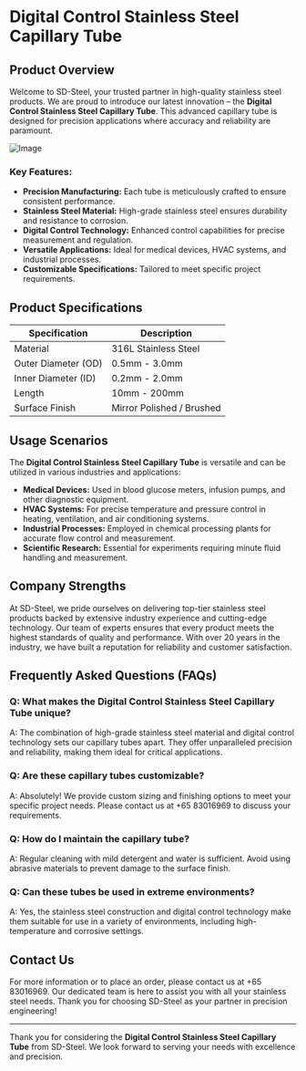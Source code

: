 # Digital Control Stainless Steel Capillary Tube

## Product Overview

Welcome to SD-Steel, your trusted partner in high-quality stainless steel products. We are proud to introduce our latest innovation – the **Digital Control Stainless Steel Capillary Tube**. This advanced capillary tube is designed for precision applications where accuracy and reliability are paramount.

![Image](https://github.com/user-attachments/assets/2567258e-e124-4816-932d-1809bd27ef0b)

### Key Features:
- **Precision Manufacturing:** Each tube is meticulously crafted to ensure consistent performance.
- **Stainless Steel Material:** High-grade stainless steel ensures durability and resistance to corrosion.
- **Digital Control Technology:** Enhanced control capabilities for precise measurement and regulation.
- **Versatile Applications:** Ideal for medical devices, HVAC systems, and industrial processes.
- **Customizable Specifications:** Tailored to meet specific project requirements.

## Product Specifications

| Specification | Description |
|---------------|-------------|
| Material      | 316L Stainless Steel |
| Outer Diameter (OD) | 0.5mm - 3.0mm |
| Inner Diameter (ID) | 0.2mm - 2.0mm |
| Length        | 10mm - 200mm |
| Surface Finish | Mirror Polished / Brushed |

## Usage Scenarios

The **Digital Control Stainless Steel Capillary Tube** is versatile and can be utilized in various industries and applications:

- **Medical Devices:** Used in blood glucose meters, infusion pumps, and other diagnostic equipment.
- **HVAC Systems:** For precise temperature and pressure control in heating, ventilation, and air conditioning systems.
- **Industrial Processes:** Employed in chemical processing plants for accurate flow control and measurement.
- **Scientific Research:** Essential for experiments requiring minute fluid handling and measurement.

## Company Strengths

At SD-Steel, we pride ourselves on delivering top-tier stainless steel products backed by extensive industry experience and cutting-edge technology. Our team of experts ensures that every product meets the highest standards of quality and performance. With over 20 years in the industry, we have built a reputation for reliability and customer satisfaction.

## Frequently Asked Questions (FAQs)

### Q: What makes the Digital Control Stainless Steel Capillary Tube unique?
A: The combination of high-grade stainless steel material and digital control technology sets our capillary tubes apart. They offer unparalleled precision and reliability, making them ideal for critical applications.

### Q: Are these capillary tubes customizable?
A: Absolutely! We provide custom sizing and finishing options to meet your specific project needs. Please contact us at +65 83016969 to discuss your requirements.

### Q: How do I maintain the capillary tube?
A: Regular cleaning with mild detergent and water is sufficient. Avoid using abrasive materials to prevent damage to the surface finish.

### Q: Can these tubes be used in extreme environments?
A: Yes, the stainless steel construction and digital control technology make them suitable for use in a variety of environments, including high-temperature and corrosive settings.

## Contact Us

For more information or to place an order, please contact us at +65 83016969. Our dedicated team is here to assist you with all your stainless steel needs. Thank you for choosing SD-Steel as your partner in precision engineering!

---

Thank you for considering the **Digital Control Stainless Steel Capillary Tube** from SD-Steel. We look forward to serving your needs with excellence and precision.